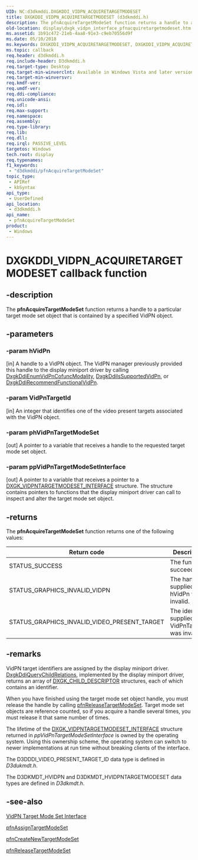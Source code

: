 ```yaml
---
UID: NC:d3dkmddi.DXGKDDI_VIDPN_ACQUIRETARGETMODESET
title: DXGKDDI_VIDPN_ACQUIRETARGETMODESET (d3dkmddi.h)
description: The pfnAcquireTargetModeSet function returns a handle to a particular target mode set object that is contained by a specified VidPN object.
old-location: display\dxgk_vidpn_interface_pfnacquiretargetmodeset.htm
ms.assetid: 1b91c472-21eb-4aa8-91e3-c9eb70556d9f
ms.date: 05/10/2018
ms.keywords: DXGKDDI_VIDPN_ACQUIRETARGETMODESET, DXGKDDI_VIDPN_ACQUIRETARGETMODESET callback, VidPnFunctions_e7b058c8-0f02-4456-8938-9182a35826f9.xml, d3dkmddi/pfnAcquireTargetModeSet, display.dxgk_vidpn_interface_pfnacquiretargetmodeset, pfnAcquireTargetModeSet, pfnAcquireTargetModeSet callback function [Display Devices]
ms.topic: callback
req.header: d3dkmddi.h
req.include-header: D3dkmddi.h
req.target-type: Desktop
req.target-min-winverclnt: Available in Windows Vista and later versions of the Windows operating systems.
req.target-min-winversvr: 
req.kmdf-ver: 
req.umdf-ver: 
req.ddi-compliance: 
req.unicode-ansi: 
req.idl: 
req.max-support: 
req.namespace: 
req.assembly: 
req.type-library: 
req.lib: 
req.dll: 
req.irql: PASSIVE_LEVEL
targetos: Windows
tech.root: display
req.typenames: 
f1_keywords:
 - "d3dkmddi/pfnAcquireTargetModeSet"
topic_type:
 - APIRef
 - kbSyntax
api_type:
 - UserDefined
api_location:
 - d3dkmddi.h
api_name:
 - pfnAcquireTargetModeSet
product:
 - Windows
---
```


# DXGKDDI_VIDPN_ACQUIRETARGETMODESET callback function

## -description

The <b>pfnAcquireTargetModeSet</b> function returns a handle to a particular target mode set object that is contained by a specified VidPN object.

## -parameters

### -param hVidPn

[in] A handle to a VidPN object. The VidPN manager previously provided this handle to the display miniport driver by calling <a href="https://docs.microsoft.com/windows-hardware/drivers/ddi/d3dkmddi/nc-d3dkmddi-dxgkddi_enumvidpncofuncmodality">DxgkDdiEnumVidPnCofuncModality</a>, <a href="https://docs.microsoft.com/windows-hardware/drivers/ddi/d3dkmddi/nc-d3dkmddi-dxgkddi_issupportedvidpn">DxgkDdiIsSupportedVidPn</a>, or <a href="https://docs.microsoft.com/windows-hardware/drivers/ddi/d3dkmddi/nc-d3dkmddi-dxgkddi_recommendfunctionalvidpn">DxgkDdiRecommendFunctionalVidPn</a>.

### -param VidPnTargetId

[in] An integer that identifies one of the video present targets associated with the VidPN object.

### -param phVidPnTargetModeSet

[out] A pointer to a variable that receives a handle to the requested target mode set object.

### -param ppVidPnTargetModeSetInterface

[out] A pointer to a variable that receives a pointer to a <a href="https://docs.microsoft.com/windows-hardware/drivers/ddi/d3dkmddi/ns-d3dkmddi-_dxgk_vidpntargetmodeset_interface">DXGK_VIDPNTARGETMODESET_INTERFACE</a> structure. The structure contains pointers to functions that the display miniport driver can call to inspect and alter the target mode set object.

## -returns

The <b>pfnAcquireTargetModeSet</b> function returns one of the following values:

|Return code|Description|
|--- |--- |
|STATUS_SUCCESS|The function succeeded.|
|STATUS_GRAPHICS_INVALID_VIDPN|The handle supplied in hVidPn was invalid.|
|STATUS_GRAPHICS_INVALID_VIDEO_PRESENT_TARGET|The identifier supplied in VidPnTargetId was invalid.|

## -remarks

VidPN target identifiers are assigned by the display miniport driver. <a href="https://docs.microsoft.com/windows-hardware/drivers/ddi/dispmprt/nc-dispmprt-dxgkddi_query_child_relations">DxgkDdiQueryChildRelations</a>, implemented by the display miniport driver, returns an array of <a href="https://docs.microsoft.com/windows-hardware/drivers/ddi/dispmprt/ns-dispmprt-_dxgk_child_descriptor">DXGK_CHILD_DESCRIPTOR</a> structures, each of which contains an identifier.

When you have finished using the target mode set object handle, you must release the handle by calling <a href="https://docs.microsoft.com/windows-hardware/drivers/ddi/d3dkmddi/nc-d3dkmddi-dxgkddi_vidpn_releasetargetmodeset">pfnReleaseTargetModeSet</a>. Target mode set objects are reference counted, so if you acquire a handle several times, you must release it that same number of times.

The lifetime of the <a href="https://docs.microsoft.com/windows-hardware/drivers/ddi/d3dkmddi/ns-d3dkmddi-_dxgk_vidpntargetmodeset_interface">DXGK_VIDPNTARGETMODESET_INTERFACE</a> structure returned in <i>ppVidPnTargetModeSetInterface</i> is owned by the operating system. Using this ownership scheme, the operating system can switch to newer implementations at run time without breaking clients of the interface.

The D3DDDI_VIDEO_PRESENT_TARGET_ID data type is defined in <i>D3dukmdt.h</i>.

The D3DKMDT_HVIDPN and D3DKMDT_HVIDPNTARGETMODESET data types are defined in <i>D3dkmdt.h</i>.

## -see-also

<a href="https://docs.microsoft.com/windows-hardware/drivers/ddi/index">VidPN Target Mode Set Interface</a>



<a href="https://docs.microsoft.com/windows-hardware/drivers/ddi/d3dkmddi/nc-d3dkmddi-dxgkddi_vidpn_assigntargetmodeset">pfnAssignTargetModeSet</a>



<a href="https://docs.microsoft.com/windows-hardware/drivers/ddi/d3dkmddi/nc-d3dkmddi-dxgkddi_vidpn_createnewtargetmodeset">pfnCreateNewTargetModeSet</a>



<a href="https://docs.microsoft.com/windows-hardware/drivers/ddi/d3dkmddi/nc-d3dkmddi-dxgkddi_vidpn_releasetargetmodeset">pfnReleaseTargetModeSet</a>


